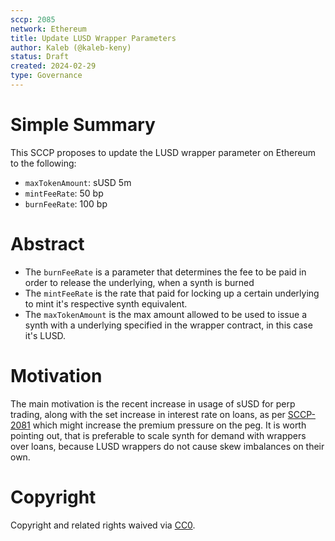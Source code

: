 ```yaml
---
sccp: 2085
network: Ethereum
title: Update LUSD Wrapper Parameters
author: Kaleb (@kaleb-keny)
status: Draft
created: 2024-02-29
type: Governance
---
```


# Simple Summary

This SCCP proposes to update the LUSD wrapper parameter on Ethereum to the following:
- `maxTokenAmount`: sUSD 5m
- `mintFeeRate`: 50 bp
- `burnFeeRate`: 100 bp

# Abstract

- The `burnFeeRate` is a parameter that determines the fee to be paid in order to release the underlying, when a synth is burned
- The `mintFeeRate` is the rate that paid for locking up a certain underlying to mint it's respective synth equivalent.
- The `maxTokenAmount` is the max amount allowed to be used to issue a synth with a underlying specified in the wrapper contract, in this case it's LUSD.


# Motivation

The main motivation is the recent increase in usage of sUSD for perp trading, along with the set increase in interest rate on loans, as per [SCCP-2081](https://sips.synthetix.io/sccp/sccp-2081/) which might increase the premium pressure on the peg.
It is worth pointing out, that is preferable to scale synth for demand with wrappers over loans, because LUSD wrappers do not cause skew imbalances on their own.

# Copyright

Copyright and related rights waived via [CC0](https://creativecommons.org/publicdomain/zero/1.0/).


